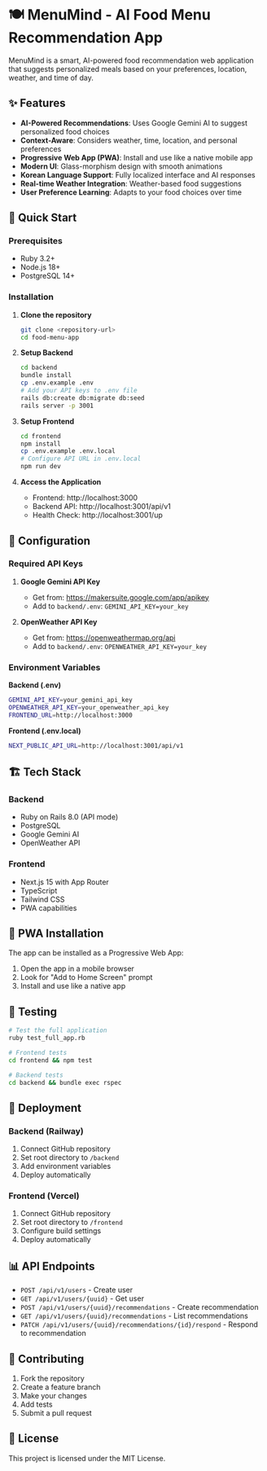 # 🍽️ MenuMind - AI Food Menu Recommendation App

MenuMind is a smart, AI-powered food recommendation web application that suggests personalized meals based on your preferences, location, weather, and time of day.

## ✨ Features

- **AI-Powered Recommendations**: Uses Google Gemini AI to suggest personalized food choices
- **Context-Aware**: Considers weather, time, location, and personal preferences
- **Progressive Web App (PWA)**: Install and use like a native mobile app
- **Modern UI**: Glass-morphism design with smooth animations
- **Korean Language Support**: Fully localized interface and AI responses
- **Real-time Weather Integration**: Weather-based food suggestions
- **User Preference Learning**: Adapts to your food choices over time

## 🚀 Quick Start

### Prerequisites

- Ruby 3.2+
- Node.js 18+
- PostgreSQL 14+

### Installation

1. **Clone the repository**
   ```bash
   git clone <repository-url>
   cd food-menu-app
   ```

2. **Setup Backend**
   ```bash
   cd backend
   bundle install
   cp .env.example .env
   # Add your API keys to .env file
   rails db:create db:migrate db:seed
   rails server -p 3001
   ```

3. **Setup Frontend**
   ```bash
   cd frontend
   npm install
   cp .env.example .env.local
   # Configure API URL in .env.local
   npm run dev
   ```

4. **Access the Application**
   - Frontend: http://localhost:3000
   - Backend API: http://localhost:3001/api/v1
   - Health Check: http://localhost:3001/up

## 🔧 Configuration

### Required API Keys

1. **Google Gemini API Key**
   - Get from: https://makersuite.google.com/app/apikey
   - Add to `backend/.env`: `GEMINI_API_KEY=your_key`

2. **OpenWeather API Key**
   - Get from: https://openweathermap.org/api
   - Add to `backend/.env`: `OPENWEATHER_API_KEY=your_key`

### Environment Variables

**Backend (.env)**
```bash
GEMINI_API_KEY=your_gemini_api_key
OPENWEATHER_API_KEY=your_openweather_api_key
FRONTEND_URL=http://localhost:3000
```

**Frontend (.env.local)**
```bash
NEXT_PUBLIC_API_URL=http://localhost:3001/api/v1
```

## 🏗️ Tech Stack

### Backend
- Ruby on Rails 8.0 (API mode)
- PostgreSQL
- Google Gemini AI
- OpenWeather API

### Frontend
- Next.js 15 with App Router
- TypeScript
- Tailwind CSS
- PWA capabilities

## 📱 PWA Installation

The app can be installed as a Progressive Web App:

1. Open the app in a mobile browser
2. Look for "Add to Home Screen" prompt
3. Install and use like a native app

## 🧪 Testing

```bash
# Test the full application
ruby test_full_app.rb

# Frontend tests
cd frontend && npm test

# Backend tests
cd backend && bundle exec rspec
```

## 🚀 Deployment

### Backend (Railway)
1. Connect GitHub repository
2. Set root directory to `/backend`
3. Add environment variables
4. Deploy automatically

### Frontend (Vercel)
1. Connect GitHub repository
2. Set root directory to `/frontend`
3. Configure build settings
4. Deploy automatically

## 📊 API Endpoints

- `POST /api/v1/users` - Create user
- `GET /api/v1/users/{uuid}` - Get user
- `POST /api/v1/users/{uuid}/recommendations` - Create recommendation
- `GET /api/v1/users/{uuid}/recommendations` - List recommendations
- `PATCH /api/v1/users/{uuid}/recommendations/{id}/respond` - Respond to recommendation

## 🤝 Contributing

1. Fork the repository
2. Create a feature branch
3. Make your changes
4. Add tests
5. Submit a pull request

## 📄 License

This project is licensed under the MIT License.